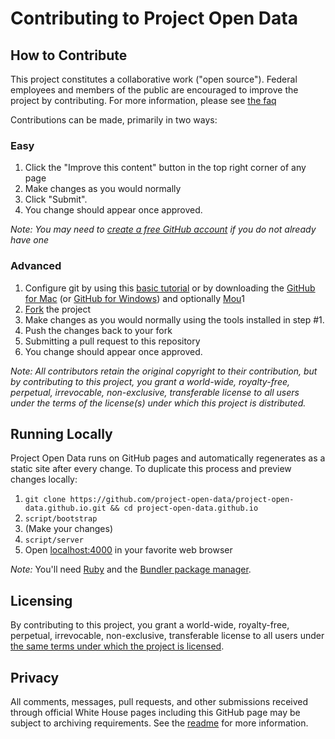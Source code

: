 # Contributing to Project Open Data

## How to Contribute

This project constitutes a collaborative work ("open source"). Federal employees and members of the public are encouraged to improve the project by contributing. For more information, please see [the faq](faq.md)

Contributions can be made, primarily in two ways:

### Easy

1. Click the "Improve this content" button in the top right corner of any page
2. Make changes as you would normally
3. Click "Submit".
4. You change should appear once approved.

*Note: You may need to [create a free GitHub account](https://github.com/signup/free) if you do not already have one*

### Advanced

1. Configure git by using this [basic tutorial](https://help.github.com/articles/set-up-git) or by downloading the [GitHub for Mac](http://mac.github.com/) (or [GitHub for Windows](http://windows.github.com/)) and optionally [Mou](http://mouapp.com/)1
2. [Fork](https://help.github.com/articles/fork-a-repo) the project
3. Make changes as you would normally using the tools installed in step #1.
4. Push the changes back to your fork
5. Submitting a pull request to this repository
6. You change should appear once approved.

*Note: All contributors retain the original copyright to their contribution, but by contributing to this project, you grant a world-wide, royalty-free, perpetual, irrevocable, non-exclusive, transferable license to all users under the terms of the license(s) under which this project is distributed.*

## Running Locally

Project Open Data runs on GitHub pages and automatically regenerates as a static site after every change. To duplicate this process and preview changes locally:

1. `git clone https://github.com/project-open-data/project-open-data.github.io.git && cd project-open-data.github.io`
2. `script/bootstrap`
3. (Make your changes)
4. `script/server`
5. Open [localhost:4000](http://localhost:4000) in your favorite web browser

*Note:* You'll need [Ruby](http://www.ruby-lang.org/) and the [Bundler package manager](http://gembundler.com/).

## Licensing

By contributing to this project, you grant a world-wide, royalty-free, perpetual, irrevocable, non-exclusive, transferable license to all users under [the same terms under which the project is licensed](readme.md#licensing).

## Privacy

All comments, messages, pull requests, and other submissions received through official White House pages including this GitHub page may be subject to archiving requirements. See the [readme](readme.md#privacy) for more information. 